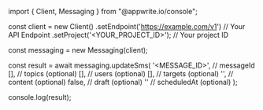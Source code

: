 import { Client, Messaging } from "@appwrite.io/console";

const client = new Client()
    .setEndpoint('https://example.com/v1') // Your API Endpoint
    .setProject('<YOUR_PROJECT_ID>'); // Your project ID

const messaging = new Messaging(client);

const result = await messaging.updateSms(
    '<MESSAGE_ID>', // messageId
    [], // topics (optional)
    [], // users (optional)
    [], // targets (optional)
    '<CONTENT>', // content (optional)
    false, // draft (optional)
    '' // scheduledAt (optional)
);

console.log(result);
